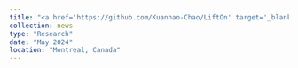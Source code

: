 ```yaml
---
title: "<a href='https://github.com/Kuanhao-Chao/LiftOn' target='_blank'>LiftOn</a> is selected for a 20-min talk at the <a href='https://www.iscb.org/ismb2024/home' target='_blank'>ISMB 2024</a>,General Computational COSI track. <a href='https://doi.org/10.1101/2024.05.16.593026' target='_blank'>Preprint</a> is available. See you in Montreal, Canada!"
collection: news
type: "Research"
date: "May 2024"
location: "Montreal, Canada"
---
```

